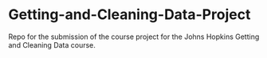 # Getting-and-Cleaning-Data-Project
Repo for the submission of the course project for the Johns Hopkins Getting and Cleaning Data course.
